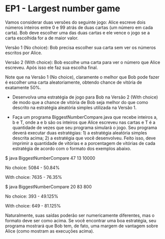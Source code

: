 # EP1 - Largest number game
Vamos considerar duas versões do seguinte jogo: Alice escreve dois números inteiros entre 0 e 99 atrás de duas cartas (um número em cada carta). Bob deve escolher uma das duas cartas e ele vence o jogo se a carta escolhida for a de maior valor. 

Versão 1 (No choice): Bob precisa escolher sua carta sem ver os números escritos por Alice.

Versão 2 (With choice): Bob escolhe uma carta para ver o número que Alice escreveu. Após isso ele faz sua escolha final. 

Note que na Versão 1 (No choice), claramente o melhor que Bob pode fazer é escolher uma carta aleatoriamente, obtendo chance de vitória de exatamente 50%.



* Desenvolva uma estratégia de jogo para Bob na Versão 2 (With choice) de modo que a chance de vitória de Bob seja melhor do que como descrito na estratégia aleatória simples utilizada na Versão 1.

* Faça um programa BiggestNumberCompare.java que recebe inteiros a, b e T, onde a e b são os inteiros que Alice escreveu nas cartas e T é a quantidade de vezes que seu programa simulará o jogo. Seu programa deverá executar duas estratégias: 1) a estratégia aleatória simples descrita acima; 2) a estratégia que você desenvolveu. Feito isso, deve imprimir a quantidade de vitórias e a porcentagem de vitórias de cada estratégia de acordo com o formato dos exemplos abaixo.

$ java BiggestNumberCompare 47 13 10000

No choice: 5084 - 50.84%

With choice: 7635 - 76.35%

$ java BiggestNumberCompare 20 83 800

No choice: 393 - 49.125%

With choice: 649 - 81.125%

Naturalmente, suas saídas poderão ser numericamente diferentes, mas o formato deve ser como acima. Se você encontrar uma boa estratégia, seu programa mostrará que Bob tem, de fato, uma margem de vantagem sobre Alice (como mostram as execuções acima).
